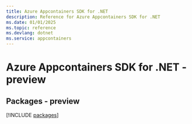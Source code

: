 ```yaml
---
title: Azure Appcontainers SDK for .NET
description: Reference for Azure Appcontainers SDK for .NET
ms.date: 01/01/2025
ms.topic: reference
ms.devlang: dotnet
ms.service: appcontainers
---
```

# Azure Appcontainers SDK for .NET - preview
## Packages - preview
[!INCLUDE [packages](appcontainers-index.md)]